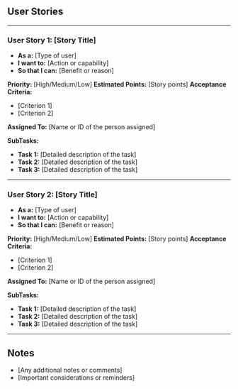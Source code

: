 ## User Stories
---------
### User Story 1: [Story Title]
- **As a:** [Type of user]
- **I want to:** [Action or capability]
- **So that I can:** [Benefit or reason]

**Priority:** [High/Medium/Low]
**Estimated Points:** [Story points]
**Acceptance Criteria:**
- [Criterion 1]
- [Criterion 2]

**Assigned To:** [Name or ID of the person assigned]

**SubTasks:**

- **Task 1:** [Detailed description of the task]
- **Task 2:** [Detailed description of the task]
- **Task 3:** [Detailed description of the task]
--------
### User Story 2: [Story Title]
- **As a:** [Type of user]
- **I want to:** [Action or capability]
- **So that I can:** [Benefit or reason]

**Priority:** [High/Medium/Low]
**Estimated Points:** [Story points]
**Acceptance Criteria:**
- [Criterion 1]
- [Criterion 2]

**Assigned To:** [Name or ID of the person assigned]


**SubTasks:**

- **Task 1:** [Detailed description of the task]
- **Task 2:** [Detailed description of the task]
- **Task 3:** [Detailed description of the task]
---------
## Notes
- [Any additional notes or comments]
- [Important considerations or reminders]
